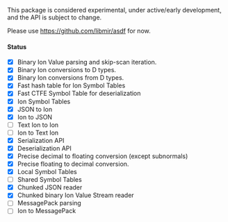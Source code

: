 
This package is considered experimental, under active/early development, and the API is subject to change.

Please use https://github.com/libmir/asdf for now.

#### Status

 - [x] Binary Ion Value parsing and skip-scan iteration.
 - [x] Binary Ion conversions to D types.
 - [x] Binary Ion conversions from D types.
 - [x] Fast hash table for Ion Symbol Tables
 - [x] Fast CTFE Symbol Table for deserialization
 - [x] Ion Symbol Tables
 - [x] JSON to Ion
 - [x] Ion to JSON
 - [ ] Text Ion to Ion
 - [ ] Ion to Text Ion
 - [x] Serialization API
 - [x] Deserialization API
 - [x] Precise decimal to floating conversion (except subnormals)
 - [x] Precise floating to decimal conversion.
 - [x] Local Symbol Tables
 - [ ] Shared Symbol Tables
 - [x] Chunked JSON reader
 - [x] Chunked binary Ion Value Stream reader
 - [ ] MessagePack parsing
 - [ ] Ion to MessagePack

